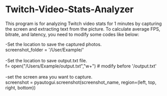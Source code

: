 # Twitch-Video-Stats-Analyzer

This program is for analyzing Twitch video stats for 1 minutes by capturing the screen and extracting text from the picture.
To calculate average FPS, bitrate, and latency, you need to modify some codes like below:

-Set the location to save the captured photos.<br/>
screenshot_folder = '/User/Example/'<br/><br/>
-Set the location to save output.txt file.<br/>
f= open("/Users/Example/output.txt","w+") # modify before '/output.txt'<br/><br/>
-set the screen area you want to capture.<br/>
screenshot = pyautogui.screenshot(screenshot_name, region=(left, top, right, bottom)) 
